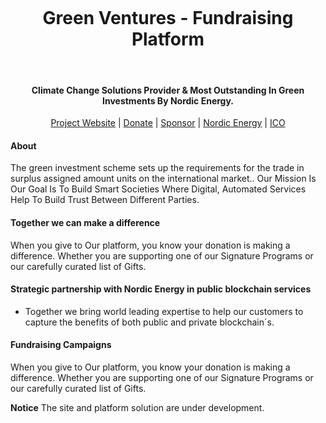 
<p align="center">
 <a href="https://greenventures.nordicenergy.co/">
 <img height="200px" images="images/logo/greenventures-logo.png">
</a>
  <br> <h1 align="center">Green Ventures - Fundraising Platform</h1>
  <br> <h4 align="center">Climate Change Solutions Provider & Most Outstanding In Green Investments By Nordic Energy.</h4>
<p align="center">
  <a href="https://nordicenergy.github.io/green_ventures/">Project Website</a> |
  <a href="https://nordicenergy.app/donate">Donate</a> |
  <a href="https://github.com/sponsors/rdymac">Sponsor</a> |
  <a href="https://nordicenergy.io">Nordic Energy</a> |
  <a href="https://nordicenergy.app/buy">ICO</a>
</p>


#### About

The green investment scheme sets up the requirements for the trade in surplus assigned amount units on the international market.. Our Mission Is Our Goal Is To Build Smart Societies Where Digital, Automated Services Help To Build Trust Between Different Parties.

#### Together we can make a difference

When you give to Our platform, you know your donation is making a difference. Whether you are supporting one of our Signature Programs or our carefully curated list of Gifts. 

#### Strategic partnership with Nordic Energy in public blockchain services

- Together we bring world leading expertise to help our customers to capture the benefits of both public and private blockchain´s.

#### Fundraising Campaigns

When you give to Our platform, you know your donation is making a difference. Whether you are supporting one of our Signature Programs or our carefully curated list of Gifts.


**Notice** The site and platform solution are under development.

